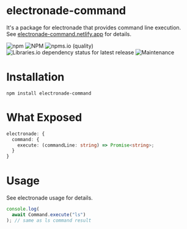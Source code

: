 # electronade-command

It's a package for electronade that provides command line execution.  
See [electronade-command.netlify.app](https://electronade-command.netlify.app/) for details.

![npm](https://img.shields.io/npm/v/electronade-command)
![NPM](https://img.shields.io/npm/l/electronade-command)
![npms.io (quality)](https://img.shields.io/npms-io/quality-score/electronade-command)
![Libraries.io dependency status for latest release](https://img.shields.io/librariesio/release/npm/electronade-command)
![Maintenance](https://img.shields.io/maintenance/yes/2023)

# Installation
``` shell
npm install electronade-command
```

# What Exposed
``` typescript
electronade: {
  command: {
    execute: (commandLine: string) => Promise<string>;
  }
}
```

# Usage
See electronade usage for details.

``` javascript
console.log(
  await Command.execute("ls")
); // same as ls command result

```
